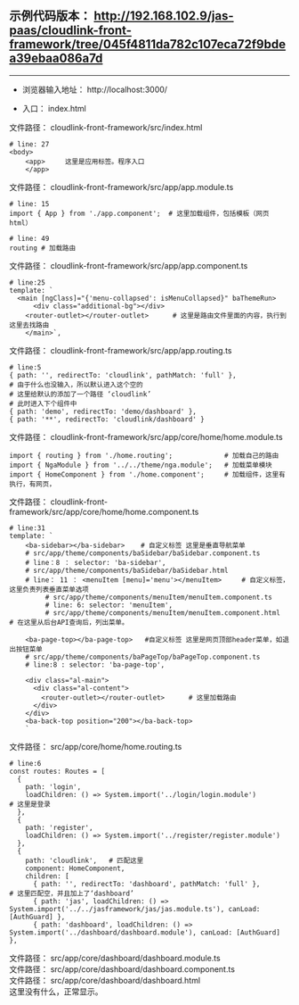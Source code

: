 ## 示例代码版本： http://192.168.102.9/jas-paas/cloudlink-front-framework/tree/045f4811da782c107eca72f9bdea39ebaa086a7d        

----------
* 浏览器输入地址： http://localhost:3000/    

*  入口： index.html     

文件路径： cloudlink-front-framework/src/index.html      
```
# line: 27 
<body>
    <app>     这里是应用标签。程序入口
    </app>
```

文件路径： cloudlink-front-framework/src/app/app.module.ts      
```
# line: 15 
import { App } from './app.component';  # 这里加载组件，包括模板（网页html）

# line: 49 
routing # 加载路由
```    

文件路径： cloudlink-front-framework/src/app/app.component.ts        
```
# line:25
template: `
  <main [ngClass]="{'menu-collapsed': isMenuCollapsed}" baThemeRun>
      <div class="additional-bg"></div>
    <router-outlet></router-outlet>      # 这里是路由文件里面的内容，执行到这里去找路由
    </main>`,
```   

文件路径： cloudlink-front-framework/src/app/app.routing.ts      
```
# line:5
{ path: '', redirectTo: 'cloudlink', pathMatch: 'full' }, 
# 由于什么也没输入，所以默认进入这个空的
# 这里给默认的添加了一个路径 ‘cloudlink’
# 此时进入下个组件中
{ path: 'demo', redirectTo: 'demo/dashboard' },
{ path: '**', redirectTo: 'cloudlink/dashboard' }
```

文件路径： cloudlink-front-framework/src/app/core/home/home.module.ts    
```
import { routing } from './home.routing';             # 加载自己的路由
import { NgaModule } from '../../theme/nga.module';   # 加载菜单模块
import { HomeComponent } from './home.component';     # 加载组件，这里有执行，有网页，
```  

文件路径： cloudlink-front-framework/src/app/core/home/home.component.ts        
```
# line:31
template: `
    <ba-sidebar></ba-sidebar>    # 自定义标签 这里是垂直导航菜单
    # src/app/theme/components/baSidebar/baSidebar.component.ts
    # line：8 ： selector: 'ba-sidebar',
    # src/app/theme/components/baSidebar/baSidebar.html
    # line： 11 ： <menuItem [menu]='menu'></menuItem>     # 自定义标签，这里负责列表垂直菜单选项
         # src/app/theme/components/menuItem/menuItem.component.ts
         # line: 6: selector: 'menuItem',
         # src/app/theme/components/menuItem/menuItem.component.html  # 在这里从后台API查询后，列出菜单。
         
    <ba-page-top></ba-page-top>   #自定义标签 这里是网页顶部header菜单，如退出按钮菜单
    # src/app/theme/components/baPageTop/baPageTop.component.ts
    # line:8 : selector: 'ba-page-top',
    
    <div class="al-main">
      <div class="al-content"> 
        <router-outlet></router-outlet>      # 这里加载路由
      </div>
    </div>
    <ba-back-top position="200"></ba-back-top>
    `
```     

文件路径： src/app/core/home/home.routing.ts     
```
# line:6
const routes: Routes = [
  {
    path: 'login',
    loadChildren: () => System.import('../login/login.module')             # 这里是登录
  },
  {
    path: 'register',
    loadChildren: () => System.import('../register/register.module')
  },
  {
    path: 'cloudlink',   # 匹配这里
    component: HomeComponent,
    children: [
      { path: '', redirectTo: 'dashboard', pathMatch: 'full' },         # 这里匹配空，并且加上了‘dashboard’
      { path: 'jas', loadChildren: () => System.import('../../jasframework/jas/jas.module.ts'), canLoad: [AuthGuard] },
      { path: 'dashboard', loadChildren: () => System.import('../dashboard/dashboard.module'), canLoad: [AuthGuard] },
```    
文件路径： src/app/core/dashboard/dashboard.module.ts         
文件路径： src/app/core/dashboard/dashboard.component.ts         
文件路径： src/app/core/dashboard/dashboard.html               
这里没有什么，正常显示。